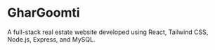 # GharGoomti
A full-stack real estate website developed using React, Tailwind CSS, Node.js, Express, and MySQL.
